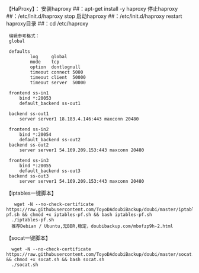 【HaProxy】：
     安装haproxy ##：apt-get install -y haproxy
     停止haproxy ##：/etc/init.d/haproxy stop
     启动haproxy ##：/etc/init.d/haproxy restart
     haproxy目录 ##：cd /etc/haproxy
     
     
     编辑参考格式：
     global

     defaults
             log     global
             mode    tcp
             option  dontlognull
             timeout connect 5000
             timeout client  50000
             timeout server  50000

     frontend ss-in1
         bind *:20053
         default_backend ss-out1

     backend ss-out1
         server server1 18.183.4.146:443 maxconn 20480

     frontend ss-in2
         bind *:20054
         default_backend ss-out2
     backend ss-out2
         server server1 54.169.209.153:443 maxconn 20480

     frontend ss-in3
         bind *:20055
         default_backend ss-out3
     backend ss-out3
         server server1 54.169.209.153:443 maxconn 20480
    
    
【iptables一键脚本】
 
       wget -N --no-check-certificate https://raw.githubusercontent.com/ToyoDAdoubiBackup/doubi/master/iptables-pf.sh && chmod +x iptables-pf.sh && bash iptables-pf.sh
      ./iptables-pf.sh
      推荐Debian / Ubuntu,无BBR,稳定，doubibackup.com/mbofzp9h-2.html
    
    
    
【socat一键脚本】
      
      wget -N --no-check-certificate https://raw.githubusercontent.com/ToyoDAdoubiBackup/doubi/master/socat.sh && chmod +x socat.sh && bash socat.sh 
      ./socat.sh 
    
    
    
    
    
    
